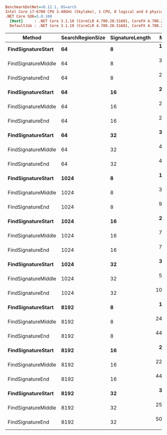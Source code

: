``` ini

BenchmarkDotNet=v0.12.1, OS=arch 
Intel Core i7-6700 CPU 3.40GHz (Skylake), 1 CPU, 8 logical and 4 physical cores
.NET Core SDK=5.0.100
  [Host]     : .NET Core 3.1.10 (CoreCLR 4.700.20.51601, CoreFX 4.700.20.51901), X64 RyuJIT
  DefaultJob : .NET Core 3.1.10 (CoreCLR 4.700.20.51601, CoreFX 4.700.20.51901), X64 RyuJIT


```
|              Method | SearchRegionSize | SignatureLength |      Mean |    Error |   StdDev |    Median |
|-------------------- |----------------- |---------------- |----------:|---------:|---------:|----------:|
|  **FindSignatureStart** |               **64** |               **8** |  **19.26 ns** | **0.009 ns** | **0.009 ns** |  **19.25 ns** |
| FindSignatureMiddle |               64 |               8 |  30.61 ns | 0.010 ns | 0.008 ns |  30.61 ns |
|    FindSignatureEnd |               64 |               8 |  22.70 ns | 0.005 ns | 0.005 ns |  22.70 ns |
|  **FindSignatureStart** |               **64** |              **16** |  **25.83 ns** | **0.006 ns** | **0.005 ns** |  **25.83 ns** |
| FindSignatureMiddle |               64 |              16 |  28.79 ns | 0.019 ns | 0.017 ns |  28.79 ns |
|    FindSignatureEnd |               64 |              16 |  28.77 ns | 0.002 ns | 0.001 ns |  28.77 ns |
|  **FindSignatureStart** |               **64** |              **32** |  **39.05 ns** | **0.011 ns** | **0.008 ns** |  **39.05 ns** |
| FindSignatureMiddle |               64 |              32 |  42.07 ns | 0.101 ns | 0.094 ns |  42.05 ns |
|    FindSignatureEnd |               64 |              32 |  42.11 ns | 0.128 ns | 0.119 ns |  42.21 ns |
|  **FindSignatureStart** |             **1024** |               **8** |  **19.25 ns** | **0.006 ns** | **0.005 ns** |  **19.25 ns** |
| FindSignatureMiddle |             1024 |               8 |  39.87 ns | 0.004 ns | 0.003 ns |  39.87 ns |
|    FindSignatureEnd |             1024 |               8 |  99.31 ns | 0.037 ns | 0.031 ns |  99.29 ns |
|  **FindSignatureStart** |             **1024** |              **16** |  **25.85 ns** | **0.016 ns** | **0.013 ns** |  **25.84 ns** |
| FindSignatureMiddle |             1024 |              16 |  78.94 ns | 0.013 ns | 0.010 ns |  78.94 ns |
|    FindSignatureEnd |             1024 |              16 |  73.98 ns | 0.011 ns | 0.008 ns |  73.98 ns |
|  **FindSignatureStart** |             **1024** |              **32** |  **39.12 ns** | **0.077 ns** | **0.072 ns** |  **39.10 ns** |
| FindSignatureMiddle |             1024 |              32 |  59.52 ns | 0.051 ns | 0.045 ns |  59.51 ns |
|    FindSignatureEnd |             1024 |              32 | 105.84 ns | 0.034 ns | 0.026 ns | 105.84 ns |
|  **FindSignatureStart** |             **8192** |               **8** |  **19.50 ns** | **0.001 ns** | **0.001 ns** |  **19.50 ns** |
| FindSignatureMiddle |             8192 |               8 | 240.46 ns | 0.135 ns | 0.120 ns | 240.41 ns |
|    FindSignatureEnd |             8192 |               8 | 448.52 ns | 0.625 ns | 0.488 ns | 448.71 ns |
|  **FindSignatureStart** |             **8192** |              **16** |  **26.37 ns** | **0.006 ns** | **0.006 ns** |  **26.37 ns** |
| FindSignatureMiddle |             8192 |              16 | 228.12 ns | 0.014 ns | 0.011 ns | 228.12 ns |
|    FindSignatureEnd |             8192 |              16 | 447.01 ns | 0.264 ns | 0.234 ns | 446.97 ns |
|  **FindSignatureStart** |             **8192** |              **32** |  **39.61 ns** | **0.047 ns** | **0.041 ns** |  **39.60 ns** |
| FindSignatureMiddle |             8192 |              32 | 252.21 ns | 0.285 ns | 0.223 ns | 252.26 ns |
|    FindSignatureEnd |             8192 |              32 | 504.48 ns | 0.122 ns | 0.108 ns | 504.44 ns |
